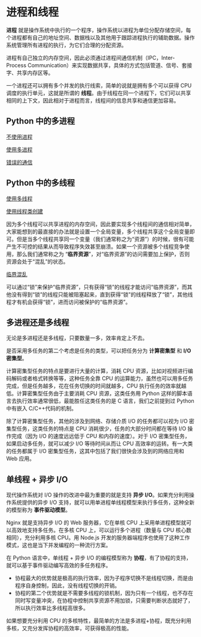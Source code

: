 # 进程和线程

**进程** 就是操作系统中执行的一个程序，操作系统以进程为单位分配存储空间，每个进程都有自己的地址空间、数据栈以及其他用于跟踪进程执行的辅助数据。操作系统管理所有进程的执行，为它们合理的分配资源。

进程有自己独立的内存空间，因此必须通过进程间通信机制（IPC，Inter-Process Communication）来实现数据共享，具体的方式包括管道、信号、套接字、共享内存区等。

一个进程还可以拥有多个并发的执行线索，简单的说就是拥有多个可以获得 CPU 调度的执行单元，这就是所谓的 **线程**。由于线程在同一个进程下，它们可以共享相同的上下文，因此相对于进程而言，线程间的信息共享和通信更加容易。

## Python 中的多进程

[不使用进程](./order_exe.py)

[使用多进程](./concurrent_exe.py)

[错误的通信](./ping_pong.py)

## Python 中的多线程

[使用多线程](./test_threading.py)

[使用线程类创建](./test_threading_2.py)

因为多个线程可以共享进程的内存空间，因此要实现多个线程间的通信相对简单，大家能想到的最直接的办法就是设置一个全局变量，多个线程共享这个全局变量即可。但是当多个线程共享同一个变量（我们通常称之为“资源”）的时候，很有可能产生不可控的结果从而导致程序失效甚至崩溃。如果一个资源被多个线程竞争使用，那么我们通常称之为 “**临界资源**”，对“临界资源”的访问需要加上保护，否则资源会处于“混乱”的状态。

[临界混乱](./citical_shaos.py)

可以通过“锁”来保护“临界资源”，只有获得“锁”的线程才能访问“临界资源”，而其他没有得到“锁”的线程只能被阻塞起来，直到获得“锁”的线程释放了“锁”，其他线程才有机会获得“锁”，进而访问被保护的“临界资源”。

## 多进程还是多线程

无论是多进程还是多线程，只要数量一多，效率肯定上不去。

是否采用多任务的第二个考虑是任务的类型，可以把任务分为 **计算密集型** 和 **I/O 密集型**。

计算密集型任务的特点是要进行大量的计算，消耗 CPU 资源，比如对视频进行编码解码或者格式转换等等，这种任务全靠 CPU 的运算能力，虽然也可以用多任务完成，但是任务越多，花在任务切换的时间就越多，CPU 执行任务的效率就越低。计算密集型任务由于主要消耗 CPU 资源，这类任务用 Python 这样的脚本语言去执行效率通常很低，最能胜任这类任务的是 C 语言，我们之前提到过 Python 中有嵌入 C/C++代码的机制。

除了计算密集型任务，其他的涉及到网络、存储介质 I/O 的任务都可以视为 I/O 密集型任务，这类任务的特点是 CPU 消耗很少，任务的大部分时间都在等待 I/O 操作完成（因为 I/O 的速度远远低于 CPU 和内存的速度）。对于 I/O 密集型任务，如果启动多任务，就可以减少 I/O 等待时间从而让 CPU 高效率的运转。有一大类的任务都属于 I/O 密集型任务，这其中包括了我们很快会涉及到的网络应用和 Web 应用。

## 单线程 + 异步 I/O

现代操作系统对 I/O 操作的改进中最为重要的就是支持 **异步 I/O**。如果充分利用操作系统提供的异步 I/O 支持，就可以用单进程单线程模型来执行多任务，这种全新的模型称为 **事件驱动模型**。

Nginx 就是支持异步 I/O 的 Web 服务器，它在单核 CPU 上采用单进程模型就可以高效地支持多任务。在多核 CPU 上，可以运行多个进程（数量与 CPU 核心数相同），充分利用多核 CPU。用 Node.js 开发的服务器端程序也使用了这种工作模式，这也是当下并发编程的一种流行方案。

在 Python 语言中，单线程 + 异步 I/O 的编程模型称为 **协程**，有了协程的支持，就可以基于事件驱动编写高效的多任务程序。

- 协程最大的优势就是极高的执行效率，因为子程序切换不是线程切换，而是由程序自身控制，因此，没有线程切换的开销。
- 协程的第二个优势就是不需要多线程的锁机制，因为只有一个线程，也不存在同时写变量冲突，在协程中控制共享资源不用加锁，只需要判断状态就好了，所以执行效率比多线程高很多。

如果想要充分利用 CPU 的多核特性，最简单的方法是多进程+协程，既充分利用多核，又充分发挥协程的高效率，可获得极高的性能。

<!-- TODO: NOT COMPLETED -->
